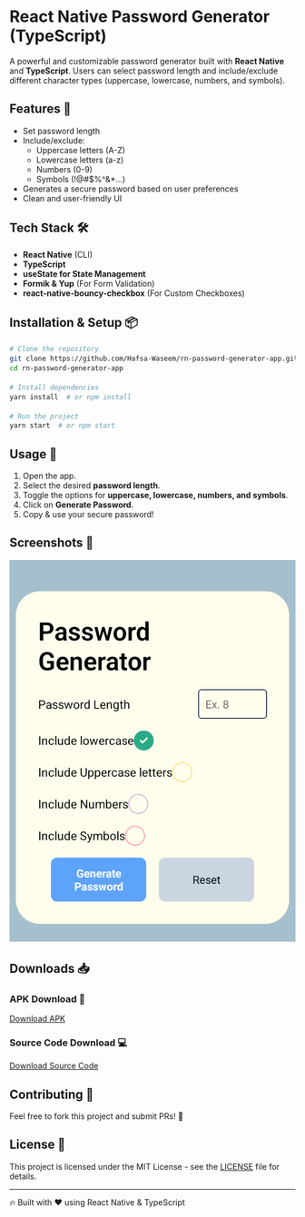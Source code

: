 # React Native Password Generator (TypeScript)

A powerful and customizable password generator built with **React Native** and **TypeScript**. Users can select password length and include/exclude different character types (uppercase, lowercase, numbers, and symbols).

## Features 🚀

- Set password length
- Include/exclude:
  - Uppercase letters (A-Z)
  - Lowercase letters (a-z)
  - Numbers (0-9)
  - Symbols (!@#\$%^&\*...)
- Generates a secure password based on user preferences
- Clean and user-friendly UI

## Tech Stack 🛠️
- **React Native** (CLI)
- **TypeScript**
- **useState for State Management**
- **Formik & Yup** (For Form Validation)
- **react-native-bouncy-checkbox** (For Custom Checkboxes)


## Installation & Setup 📦

```sh
# Clone the repository
git clone https://github.com/Hafsa-Waseem/rn-password-generator-app.git
cd rn-password-generator-app

# Install dependencies
yarn install  # or npm install

# Run the project
yarn start  # or npm start
```

## Usage 🎯

1. Open the app.
2. Select the desired **password length**.
3. Toggle the options for **uppercase, lowercase, numbers, and symbols**.
4. Click on **Generate Password**.
5. Copy & use your secure password!

## Screenshots 📸

![Home Screen](https://raw.githubusercontent.com/Hafsa-Waseem/rn-password-generator-app/main/pg.png)

## Downloads 📥

### APK Download 📲
[Download APK](https://github.com/Hafsa-Waseem/rn-password-generator-app/releases/tag/v1.0.0)

### Source Code Download 💻
[Download Source Code](https://github.com/Hafsa-Waseem/rn-password-generator-app/releases/tag/v1.0.0)

## Contributing 🤝

Feel free to fork this project and submit PRs! 🚀

## License 📜

This project is licensed under the MIT License - see the [LICENSE](LICENSE) file for details.

---

🔥 Built with ❤️ using React Native & TypeScript

